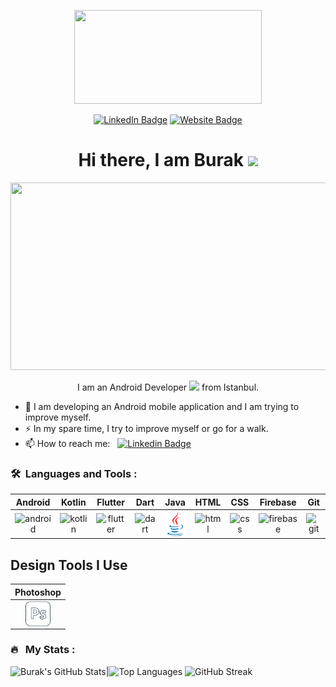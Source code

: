 
<p align="center"><img src="https://media4.giphy.com/media/bAQH7WXKqtIBrPs7sR/giphy.gif" height="150" width="300"/></p>
<p align="center">
<a href="https://www.linkedin.com/in/burakkodaloglu"><img src="https://img.shields.io/badge/LinkedIn-blue?style=for-the-badge&logo=linkedin&logoColor=white" alt="LinkedIn Badge" width="100" height="30" ></a>
<a href="https://burakkodaloglu.com"><img src="https://img.shields.io/badge/Website-3b5998?style=flat-square&logo=google-chrome&logoColor=white" alt="Website Badge" width="100" height="30"></a>
</p>


<h1 align="center">Hi there, I am Burak <img src="https://media.giphy.com/media/hvRJCLFzcasrR4ia7z/giphy.gif" width="40"></h1>

<p align="center"><img src="https://media.giphy.com/media/dWesBcTLavkZuG35MI/giphy.gif" width="600" height="300"  /></p>


<p align="center">I am an Android Developer <img src="https://media.giphy.com/media/WUlplcMpOCEmTGBtBW/giphy.gif" width="30"> from Istanbul.</p>

- 🔭 I am developing an Android mobile application and I am trying to improve myself.
- ⚡ In my spare time, I try to improve myself or go for a walk.
- 📫 How to reach me: &nbsp; [![Linkedin Badge](https://img.shields.io/badge/-BK-blue?style=flat&logo=Linkedin&logoColor=white)](https://www.linkedin.com/in/burakkodaloglu)


### 🛠 &nbsp;Languages and Tools :

| Android | Kotlin | Flutter | Dart | Java | HTML | CSS | Firebase | Git |
| :-: | :-: | :-: | :-: | :-: | :-: | :-: | :-: | :-: |
| <img align="center" src="https://developer.android.com/images/logos/android.svg" alt="android" width="40" height="40"/> | <img align="center" src="https://www.vectorlogo.zone/logos/kotlinlang/kotlinlang-icon.svg" alt="kotlin" width="40" height="40"/> | <img align="center" src="https://www.vectorlogo.zone/logos/flutterio/flutterio-icon.svg" alt="flutter" width="40" height="40"/> | <img align="center" src="https://www.vectorlogo.zone/logos/dartlang/dartlang-icon.svg" alt="dart" width="40" height="40"/> | <img align="center" src="https://raw.githubusercontent.com/devicons/devicon/master/icons/java/java-original.svg" alt="java" width="40" height="40"/> | <img align="center" src="https://www.vectorlogo.zone/logos/w3_html5/w3_html5-ar21.svg" alt="html" width="60" height="40"/> | <img align="center" src="https://www.vectorlogo.zone/logos/w3_css/w3_css-ar21.svg" alt="css" width="60" height="40"/> | <img align="center" src="https://www.vectorlogo.zone/logos/firebase/firebase-icon.svg" alt="firebase" width="40" height="40"/> | <img align="center" src="https://www.vectorlogo.zone/logos/git-scm/git-scm-icon.svg" alt="git" width="40" height="40"/> |


<h2 align="left">Design Tools I Use</h2>

| Photoshop |
| :-: |
|<img align="center" src="https://raw.githubusercontent.com/devicons/devicon/master/icons/photoshop/photoshop-line.svg" alt="photoshop" width="40" height="40"/>|

### 🔥 &nbsp; My Stats :
![Burak's GitHub Stats](https://github-readme-stats.vercel.app/api?username=burakodaloglu&show_icons=true&theme=dark)|![Top Languages](https://github-readme-stats.vercel.app/api/top-langs/?username=burakodaloglu&layout=compact&theme=dark)
![GitHub Streak](https://streak-stats.demolab.com/?user=burakodaloglu&theme=dark)

